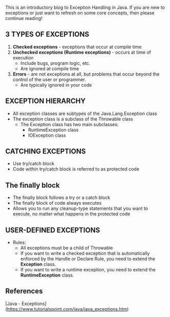 This is an introductory blog to Exception Handling in Java. If you are new to exceptions or just want to refresh on some core concepts, then please continue reading!

## 3 TYPES OF EXCEPTIONS

1. **Checked exceptions** - exceptions that occur at compile time
2. **Unchecked exceptions (Runtime exceptions)** - occurs at time of execution
	* Include bugs, program logic, etc.
	* Are ignored at compile time
3. **Errors** - are not exceptions at all, but problems that occur beyond the control of the user or programmer. 
	* Are typically ignored in your code

## EXCEPTION HIERARCHY

* All exception classes are subtypes of the Java.Lang.Exception class
* The exception class is a subclass of the Throwable class
	* The Exception class has two main subclasses:
		* RuntimeException class
		* IOException class

## CATCHING EXCEPTIONS

* Use try/catch block
* Code within try/catch block is referred to as protected code

## The finally block

* The finally block follows a try or a catch block
* The finally block of code always executes
* Allows you to run any cleanup-type statements that you want to execute, no matter what happens in the protected code

## USER-DEFINED EXCEPTIONS

* Rules:
	* All exceptions must be a child of Throwable
	* If you want to write a checked exception that is automatically enforced by the Handle or Declare Rule, you need to extend the **Exception** class.
	* If you want to write a runtime exception, you need to extend the **RuntimeException** class.

	
## References

[Java - Exceptions] (https://www.tutorialspoint.com/java/java_exceptions.htm)

